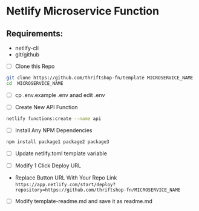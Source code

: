 # Netlify Microservice Function

## Requirements:
- netlify-cli
- git/github

- [ ] Clone this Repo

```sh
git clone https://github.com/thriftshop-fn/template MICROSERVICE_NAME
cd  MICROSERVICE_NAME
```

- [ ] cp .env.example .env anad edit .env

- [ ] Create New API Function

```sh
netlify functions:create --name api
```

- [ ] Install Any NPM Dependencies

```sh
npm install package1 package2 package3
```

- [ ] Update netlify.toml template variable


- [ ] Modify 1 Click Deploy URL

- Replace Button URL With Your Repo Link `https://app.netlify.com/start/deploy?repository=https://github.com/thriftshop-fn/MICROSERVICE_NAME`

- [ ] Modify template-readme.md and save it as readme.md
